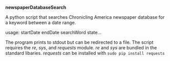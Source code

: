 **newspaperDatabaseSearch**

A python script that searches Chronicling America newspaper database for a keyword between a date range.

usage: startDate endDate searchWord state...

The program prints to stdout but can be redirected to a file. 
The script requires the *re*, *sys*, and *requests* module.
*re* and *sys* are bundled in the standard libaries.
*requests* can be installed with `sudo pip install requests`


